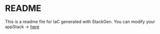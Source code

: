 # README
This is a readme file for IaC generated with StackGen.
You can modify your appStack -> [here](http://main.dev.stackgen.com/appstacks/8058183b-cebc-4ae8-8ef9-571af4cc7be5)
